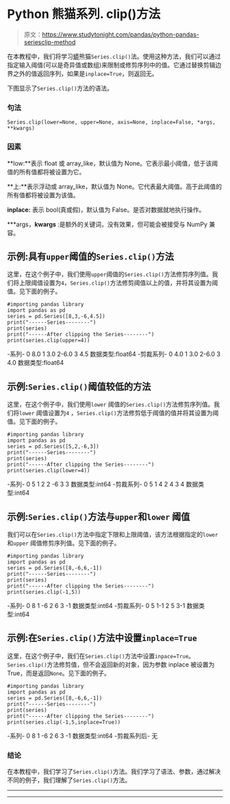 # Python 熊猫系列. clip()方法

> 原文：<https://www.studytonight.com/pandas/python-pandas-seriesclip-method>

在本教程中，我们将学习[蟒](https://studytonight.com/python/getting-started-with-python)熊猫`Series.clip()`法。使用这种方法，我们可以通过指定输入阈值(可以是奇异值或数组)来限制或修剪序列中的值。它通过替换剪辑边界之外的值返回序列，如果是`inplace=True`，则返回无。

下图显示了`Series.clip()`方法的语法。

### 句法

```
Series.clip(lower=None, upper=None, axis=None, inplace=False, *args, **kwargs)
```

### 因素

**low:**表示 float 或 array_like，默认值为 None。它表示最小阈值，低于该阈值的所有值都将被设置为它。

**上:**表示浮动或 array_like，默认值为 None。它代表最大阈值。高于此阈值的所有值都将被设置为该值。

**inplace:** 表示 bool(真或假)，默认值为 False。是否对数据就地执行操作。

***args，**kwargs** :是额外的关键词，没有效果，但可能会被接受与 NumPy 兼容。

## 示例:具有`upper`阈值的`Series.clip()`方法

这里，在这个例子中，我们使用`upper`阈值的`Series.clip()`方法修剪序列值。我们将上限阈值设置为`4`，`Series.clip()`方法修剪阈值以上的值，并将其设置为阈值。见下面的例子。

```
#importing pandas library
import pandas as pd
series = pd.Series([8,3,-6,4.5])
print("------Series--------")
print(series)
print("------After clipping the Series--------")
print(series.clip(upper=4))
```

-系列-
0 8.0
1 3.0
2-6.0
3 4.5
数据类型:float64
-剪裁系列-
0 4.0
1 3.0
2-6.0
3 4.0
数据类型:float64

## 示例:`Series.clip()`阈值较低的方法

这里，在这个例子中，我们使用`lower` 阈值的`Series.clip()`方法修剪序列值。我们将`lower` 阈值设置为`4` ，`Series.clip()`方法修剪低于阈值的值并将其设置为阈值。见下面的例子。

```
#importing pandas library
import pandas as pd
series = pd.Series([5,2,-6,3])
print("------Series--------")
print(series)
print("------After clipping the Series--------")
print(series.clip(lower=4))
```

-系列-
0 5
1 2
2 -6
3 3
数据类型:int64
-剪裁系列-
0 5
1 4
2 4
3 4
数据类型:int64

## 示例:`Series.clip()`方法与`upper`和`lower` 阈值

我们可以在`Series.clip()`方法中指定下限和上限阈值，该方法根据指定的`lower` 和`upper` 阈值修剪序列值。见下面的例子。

```
#importing pandas library
import pandas as pd
series = pd.Series([8,-6,6,-1])
print("------Series--------")
print(series)
print("------After clipping the Series--------")
print(series.clip(-1,5))
```

-系列-
0 8
1 -6
2 6
3 -1
数据类型:int64
-剪裁系列-
0 5
1-1
2 5
3-1
数据类型:int64

## 示例:在`Series.clip()`方法中设置`inplace=True`

这里，在这个例子中，我们在`Series.clip()`方法中设置`inpace=True`。`Series.clip()`方法修剪值，但不会返回新的对象，因为参数 inplace 被设置为 True，而是返回`None`。见下面的例子。

```
#importing pandas library
import pandas as pd
series = pd.Series([8,-6,6,-1])
print("------Series--------")
print(series)
print("------After clipping the Series--------")
print(series.clip(-1,5,inplace=True))
```

-系列-
0 8
1 -6
2 6
3 -1
数据类型:int64
-剪裁系列后-
无

### 结论

在本教程中，我们学习了`Series.clip()`方法。我们学习了语法、参数，通过解决不同的例子，我们理解了`Series.clip()`方法。

* * *

* * *
